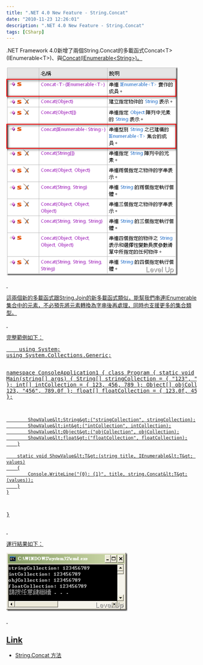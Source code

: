 ```yaml
---
title: ".NET 4.0 New Feature - String.Concat"
date: "2010-11-23 12:26:01"
description: ".NET 4.0 New Feature - String.Concat"
tags: [CSharp]
---
```


<p>
	.NET Framework 4.0新增了兩個String.Concat的多載函式Concat&lt;T&gt;(IEnumerable&lt;T&gt;)</a>、與<a href="http://msdn.microsoft.com/zh-tw/library/dd784338.aspx" target="_blank">Concat(IEnumerable&lt;String&gt;)。</p>
<p>
	<img alt="image" border="0" height="553" src="\images\posts\19652\image_thumb.png" style="border-top-width: 0px; border-left-width: 0px; border-bottom-width: 0px; border-right-width: 0px" width="454" /></p>
<p>
	 </p>
<p>
	這兩個新的多載函式跟String.Join的新多載函式類似，能幫我們串連IEnumerable集合中的元素，不必預先將元素轉換為字串後再處理，同時也支援更多的集合類型。</p>
<p>
	 </p>
<p>
	完整範例如下：</p>
<div class="wlWriterSmartContent" id="scid:812469c5-0cb0-4c63-8c15-c81123a09de7:c7fc84c9-aa60-4643-80cb-2f40067b7071" style="padding-right: 0px; display: inline; padding-left: 0px; float: none; padding-bottom: 0px; margin: 0px; padding-top: 0px">
	<pre class="c#" name="code">
	using System;
using System.Collections.Generic;

namespace ConsoleApplication1
{
    class Program
    {
        static void Main(string[] args)
        {
            String[] stringCollection = { "123", "456", "789" };
            int[] intCollection = { 123, 456, 789 };
            Object[] objCollection = { 123, "456", 789.0f };
            float[] floatCollection = { 123.0f, 456.0f, 789.0f };

            ShowValue&lt;String&gt;("stringCollection", stringCollection);
            ShowValue&lt;int&gt;("intCollection", intCollection);
            ShowValue&lt;Object&gt;("objCollection", objCollection);
            ShowValue&lt;float&gt;("floatCollection", floatCollection);
        }

        static void ShowValue&lt;T&gt;(string title, IEnumerable&lt;T&gt; values)
        {
            Console.WriteLine("{0}: {1}", title, string.Concat&lt;T&gt;(values));
        }
    }
}</pre>
</div>
<p>
	 </p>
<p>
	運行結果如下：</p>
<p>
	<img alt="image" border="0" height="155" src="\images\posts\19652\image_thumb_1.png" style="border-right: 0px; border-top: 0px; border-left: 0px; border-bottom: 0px" width="321" /></p>
<p>
	 </p>
<h2>
	Link</h2>
<ul>
	<li>
		String.Concat 方法</li>
</ul>
